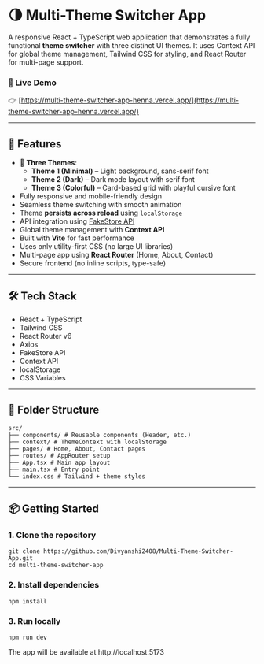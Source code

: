 # 🌗 Multi-Theme Switcher App

A responsive React + TypeScript web application that demonstrates a fully functional **theme switcher** with three distinct UI themes. It uses Context API for global theme management, Tailwind CSS for styling, and React Router for multi-page support.

### 🔗 Live Demo

👉 [https://multi-theme-switcher-app-henna.vercel.app/](https://multi-theme-switcher-app-henna.vercel.app/)

---

## 🚀 Features

- 🌈 **Three Themes**:
  - **Theme 1 (Minimal)** – Light background, sans-serif font
  - **Theme 2 (Dark)** – Dark mode layout with serif font
  - **Theme 3 (Colorful)** – Card-based grid with playful cursive font
- Fully responsive and mobile-friendly design
- Seamless theme switching with smooth animation
- Theme **persists across reload** using `localStorage`
- API integration using [FakeStore API](https://fakestoreapi.com/)
- Global theme management with **Context API**
- Built with **Vite** for fast performance
- Uses only utility-first CSS (no large UI libraries)
- Multi-page app using **React Router** (Home, About, Contact)
- Secure frontend (no inline scripts, type-safe)

---

## 🛠️ Tech Stack

- React + TypeScript
- Tailwind CSS
- React Router v6
- Axios
- FakeStore API
- Context API
- localStorage
- CSS Variables

---

## 📁 Folder Structure
```
src/
├── components/ # Reusable components (Header, etc.)
├── context/ # ThemeContext with localStorage
├── pages/ # Home, About, Contact pages
├── routes/ # AppRouter setup
├── App.tsx # Main app layout
├── main.tsx # Entry point
└── index.css # Tailwind + theme styles
  ```
---

## 📦 Getting Started

### 1. Clone the repository
```
git clone https://github.com/Divyanshi2408/Multi-Theme-Switcher-App.git
cd multi-theme-switcher-app
```

### 2. Install dependencies
  ```
npm install
```

### 3. Run locally
```
npm run dev
```
The app will be available at http://localhost:5173
